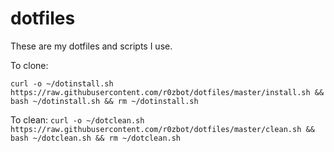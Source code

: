 # dotfiles
These are my dotfiles and scripts I use.

To clone:

`curl -o ~/dotinstall.sh https://raw.githubusercontent.com/r0zbot/dotfiles/master/install.sh && bash ~/dotinstall.sh && rm ~/dotinstall.sh`

To clean:
`curl -o ~/dotclean.sh https://raw.githubusercontent.com/r0zbot/dotfiles/master/clean.sh && bash ~/dotclean.sh && rm ~/dotclean.sh`
